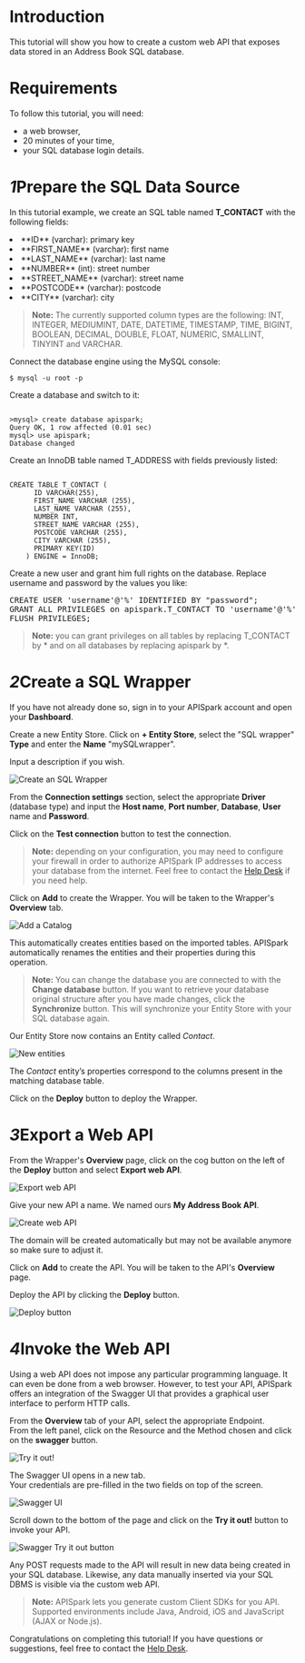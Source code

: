 <h1 class="iconed" id="toc_0"><i class="fa fa-hand-o-right"></i>Introduction</h1>

This tutorial will show you how to create a custom web API that exposes data stored in an Address Book SQL database.

<h1 class="iconed" id="toc_0"><i class="fa fa-flag-checkered"></i>Requirements</h1>

To follow this tutorial, you will need:

*   a web browser,
*   20 minutes of your time,
*   your SQL database login details.

<h1 class="numbered" id="toc_1"><i>1</i>Prepare the SQL Data Source</h1>

In this tutorial example, we create an SQL table named **T_CONTACT** with the following fields:

<li>**ID** (varchar): primary key</li>
<li>**FIRST_NAME** (varchar): first name</li>
<li>**LAST_NAME** (varchar): last name</li>
<li>**NUMBER** (int): street number</li>
<li>**STREET_NAME** (varchar): street name</li>
<li>**POSTCODE** (varchar): postcode</li>
<li>**CITY** (varchar): city</li>

>**Note:** The currently supported column types are the following: INT, INTEGER, MEDIUMINT, DATE, DATETIME, TIMESTAMP, TIME, BIGINT, BOOLEAN, DECIMAL, DOUBLE, FLOAT, NUMERIC, SMALLINT, TINYINT and VARCHAR.

Connect the database engine using the MySQL console:

<pre lang="mysql"><code>$ mysql -u root -p </code></pre>

Create a database and switch to it:

<pre lang="mysql"><code>
>mysql> create database apispark;
Query OK, 1 row affected (0.01 sec)
mysql> use apispark;
Database changed
</code></pre>

Create an InnoDB table named T_ADDRESS with fields previously listed:

<pre lang="mysql"><code>
CREATE TABLE T_CONTACT (
	  ID VARCHAR(255),
	  FIRST_NAME VARCHAR (255),
	  LAST_NAME VARCHAR (255),
	  NUMBER INT,
	  STREET_NAME VARCHAR (255),
	  POSTCODE VARCHAR (255),
	  CITY VARCHAR (255),
	  PRIMARY KEY(ID)
	) ENGINE = InnoDB;
</code></pre>

Create a new user and grant him full rights on the database. Replace username and password by the values you like:

<pre>CREATE USER 'username'@'%' IDENTIFIED BY "password";
GRANT ALL PRIVILEGES on apispark.T_CONTACT TO 'username'@'%';
FLUSH PRIVILEGES;
</pre>

>**Note:** you can grant privileges on all tables by replacing T_CONTACT by \* and on all databases by replacing apispark by \*.

<h1 class="numbered" id="toc_2"><i>2</i>Create a SQL Wrapper</h1>

If you have not already done so, sign in to your APISpark account and open your **Dashboard**.

Create a new Entity Store. Click on **+ Entity Store**, select the "SQL wrapper" **Type** and enter the **Name** "mySQLwrapper".

Input a description if you wish.

![Create an SQL Wrapper](images/create-sql-wrapper.jpg "Create an SQL Wrapper")

From the **Connection settings** section, select the appropriate **Driver** (database type) and input the **Host name**, **Port number**, **Database**, **User** name and **Password**.

Click on the **Test connection** button to test the connection.

>**Note:** depending on your configuration, you may need to configure your firewall in order to authorize APISpark IP addresses to access your database from the internet. Feel free to contact the <a href="http://support.restlet.com/" target="_blank">Help Desk</a> if you need help.

Click on **Add** to create the Wrapper. You will be taken to the Wrapper's **Overview** tab.

![Add a Catalog](images/settings-tab.jpg "Add a Catalog")

This automatically creates entities based on the imported tables. APISpark automatically renames the entities and their properties during this operation.

>**Note:** You can change the database you are connected to with the **Change database** button. If you want to retrieve your database original structure after you have made changes, click the **Synchronize** button. This will synchronize your Entity Store with your SQL database again.

Our Entity Store now contains an Entity called *Contact*.

![New entities](images/new-sql-entities.jpg "New SQL entities")

The *Contact* entity’s properties correspond to the columns present in the matching database table.

Click on the **Deploy** button to deploy the Wrapper.

<h1 class="numbered" id="toc_3"><i>3</i>Export a Web API</h1>

From the Wrapper's **Overview** page, click on the cog button on the left of the **Deploy** button and select **Export web API**.

![Export web API](images/export-api-from-sql.jpg "Export web API")

Give your new API a name. We named ours **My Address Book API**.

![Create web API](images/create-api-from-sql.jpg "Create web API")

The domain will be created automatically but may not be available anymore so make sure to adjust it.

Click on **Add** to create the API. You will be taken to the API's **Overview** page.

Deploy the API by clicking the **Deploy** button.

![Deploy button](images/deploy-button-address-book.jpg "Deploy button")

<h1 class="numbered" id="toc_4"><i>4</i>Invoke the Web API</h1>

Using a web API does not impose any particular programming language. It can even be done from a web browser. However, to test your API, APISpark offers an integration of the Swagger UI that provides a graphical user interface to perform HTTP calls.

From the **Overview** tab of your API, select the appropriate Endpoint.  
From the left panel, click on the Resource and the Method chosen and click on the **swagger** button.

![Try it out!](images/02swagger-button.jpg "Try it out!")

The Swagger UI opens in a new tab.  
Your credentials are pre-filled in the two fields on top of the screen.

![Swagger UI](images/02swagger-ui.jpg "Swagger UI")

Scroll down to the bottom of the page and click on the **Try it out!** button to invoke your API.

![Swagger Try it out button](images/02swagger-try-it-out-button.jpg "Swagger Try it out button")

Any POST requests made to the API will result in new data being created in your SQL database. Likewise, any data manually inserted via your SQL DBMS is visible via the custom web API.

>**Note:** APISpark lets you generate custom Client SDKs for you API. Supported environments include Java, Android, iOS and JavaScript (AJAX or Node.js).

Congratulations on completing this tutorial! If you have questions or suggestions, feel free to contact the <a href="http://support.restlet.com/" target="_blank">Help Desk</a>.
